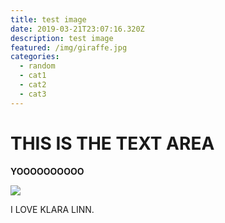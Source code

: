 ```yaml
---
title: test image
date: 2019-03-21T23:07:16.320Z
description: test image
featured: /img/giraffe.jpg
categories:
  - random
  - cat1
  - cat2
  - cat3
---
```

# **THIS IS THE TEXT AREA**

**YOOOOOOOOOO**

![](/img/gabe-and-klara.jpg)

I LOVE KLARA LINN.

